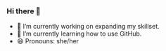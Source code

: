 ### Hi there 👋
- 🔭 I’m currently working on expanding my skillset.
- 🌱 I’m currently learning how to use GitHub.
- 😄 Pronouns: she/her

<!--
**eternal-capture/eternal-capture** is a ✨ _special_ ✨ repository because its `README.md` (this file) appears on your GitHub profile.

Here are some ideas to get you started:

- 🔭 I’m currently working on expanding my skillset.
- 🌱 I’m currently learning how to use GitHub.
- 😄 Pronouns: she/her
-->
